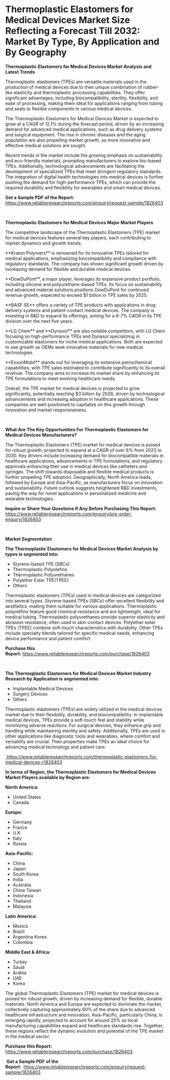 <p><h1>Thermoplastic Elastomers for Medical Devices Market Size Reflecting a Forecast Till 2032: Market By Type, By Application and By Geography</h1></p><p><strong>Thermoplastic Elastomers for Medical Devices Market Analysis and Latest Trends</strong></p>
<p><p>Thermoplastic elastomers (TPEs) are versatile materials used in the production of medical devices due to their unique combination of rubber-like elasticity and thermoplastic processing capabilities. They offer significant advantages, including biocompatibility, sterility, flexibility, and ease of processing, making them ideal for applications ranging from tubing and seals to flexible components in various medical devices.</p><p>The Thermoplastic Elastomers for Medical Devices Market is expected to grow at a CAGR of 12.1% during the forecast period, driven by an increasing demand for advanced medical applications, such as drug delivery systems and surgical equipment. The rise in chronic diseases and the aging population are also propelling market growth, as more innovative and effective medical solutions are sought.</p><p>Recent trends in the market include the growing emphasis on sustainability and eco-friendly materials, prompting manufacturers to explore bio-based TPEs. Additionally, technological advancements are facilitating the development of specialized TPEs that meet stringent regulatory standards. The integration of digital health technologies into medical devices is further pushing the demand for high-performance TPEs, which can provide the required durability and flexibility for wearables and smart medical devices.</p></p>
<p><strong>Get a Sample PDF of the Report:&nbsp;</strong> <a href="https://www.reliableresearchreports.com/enquiry/request-sample/1826403?utm_campaign=3528&utm_medium=2&utm_source=Github&utm_content=ia&utm_term=19042025&utm_id=thermoplastic-elastomers-for-medical-devices">https://www.reliableresearchreports.com/enquiry/request-sample/1826403</a></p>
<p>&nbsp;</p>
<p><strong>Thermoplastic Elastomers for Medical Devices Major Market Players</strong></p>
<p><p>The competitive landscape of the Thermoplastic Elastomers (TPE) market for medical devices features several key players, each contributing to market dynamics and growth trends.</p><p>**Kraton Polymers** is renowned for its innovative TPEs tailored for medical applications, emphasizing biocompatibility and compliance with regulatory standards. The company has shown significant growth driven by increasing demand for flexible and durable medical devices. </p><p>**DowDuPont**, a major player, leverages its expansive product portfolio, including silicone and polyurethane-based TPEs. Its focus on sustainability and advanced material solutions positions DowDuPont for continued revenue growth, expected to exceed $1 billion in TPE sales by 2025.</p><p>**BASF SE** offers a variety of TPE products with applications in drug delivery systems and patient-contact medical devices. The company is investing in R&D to expand its offerings, aiming for a 6-7% CAGR in its TPE division over the next five years.</p><p>**LG Chem** and **Dynasol** are also notable competitors, with LG Chem focusing on high-performance TPEs and Dynasol specializing in customizable elastomers for niche medical applications. Both are expected to see growth as OEMs seek innovative materials for new medical technologies.</p><p>**ExxonMobil** stands out for leveraging its extensive petrochemical capabilities, with TPE sales estimated to contribute significantly to its overall revenue. The company aims to increase its market share by enhancing its TPE formulations to meet evolving healthcare needs.</p><p>Overall, the TPE market for medical devices is projected to grow significantly, potentially reaching $3 billion by 2026, driven by technological advancements and increasing adoption in healthcare applications. These companies are well-positioned to capitalize on this growth through innovation and market responsiveness.</p></p>
<p>&nbsp;</p>
<p><strong>What Are The Key Opportunities For Thermoplastic Elastomers for Medical Devices Manufacturers?</strong></p>
<p><p>The Thermoplastic Elastomers (TPE) market for medical devices is poised for robust growth, projected to expand at a CAGR of over 6% from 2023 to 2030. Key drivers include increasing demand for biocompatible materials in healthcare applications, advancements in TPE formulations, and regulatory approvals enhancing their use in medical devices like catheters and syringes. The shift towards disposable and flexible medical products is further propelling TPE adoption. Geographically, North America leads, followed by Europe and Asia-Pacific, as manufacturers focus on innovation and sustainability. Future outlook suggests heightened R&D investments, paving the way for novel applications in personalized medicine and wearable technologies.</p></p>
<p><strong>Inquire or Share Your Questions If Any Before Purchasing This Report:</strong> <a href="https://www.reliableresearchreports.com/enquiry/pre-order-enquiry/1826403?utm_campaign=3528&utm_medium=2&utm_source=Github&utm_content=ia&utm_term=19042025&utm_id=thermoplastic-elastomers-for-medical-devices">https://www.reliableresearchreports.com/enquiry/pre-order-enquiry/1826403</a></p>
<p>&nbsp;</p>
<p><strong>Market Segmentation</strong></p>
<p><strong>The Thermoplastic Elastomers for Medical Devices Market Analysis by types is segmented into:</strong></p>
<p><ul><li>Styrene-based TPE (SBCs)</li><li>Thermoplastic Polyolefins</li><li>Thermoplastic Polyurethanes</li><li>Polyether Ester TPE(TPEE)</li><li>Others</li></ul></p>
<p><p>Thermoplastic elastomers (TPEs) used in medical devices are categorized into several types. Styrene-based TPEs (SBCs) offer excellent flexibility and aesthetics, making them suitable for various applications. Thermoplastic polyolefins feature good chemical resistance and are lightweight, ideal for medical tubing. Thermoplastic polyurethanes provide superior elasticity and abrasion resistance, often used in skin-contact devices. Polyether ester TPEs (TPEE) combine soft-touch characteristics with durability. Other TPEs include specialty blends tailored for specific medical needs, enhancing device performance and patient comfort.</p></p>
<p><strong>Purchase this Report:&nbsp;</strong><a href="https://www.reliableresearchreports.com/purchase/1826403?utm_campaign=3528&utm_medium=2&utm_source=Github&utm_content=ia&utm_term=19042025&utm_id=thermoplastic-elastomers-for-medical-devices">https://www.reliableresearchreports.com/purchase/1826403</a></p>
<p>&nbsp;</p>
<p><strong>The Thermoplastic Elastomers for Medical Devices Market Industry Research by Application is segmented into:</strong></p>
<p><ul><li>Implantable Medical Devices</li><li>Surgery Devices</li><li>Others</li></ul></p>
<p><p>Thermoplastic elastomers (TPEs) are widely utilized in the medical devices market due to their flexibility, durability, and biocompatibility. In implantable medical devices, TPEs provide a soft-touch feel and stability while minimizing adverse reactions. For surgical devices, they enhance grip and handling while maintaining sterility and safety. Additionally, TPEs are used in other applications like diagnostic tools and wearables, where comfort and versatility are crucial. Their properties make TPEs an ideal choice for advancing medical technology and patient care.</p></p>
<p><a href="https://www.reliableresearchreports.com/thermoplastic-elastomers-for-medical-devices-r1826403?utm_campaign=3528&utm_medium=2&utm_source=Github&utm_content=ia&utm_term=19042025&utm_id=thermoplastic-elastomers-for-medical-devices">&nbsp;https://www.reliableresearchreports.com/thermoplastic-elastomers-for-medical-devices-r1826403</a></p>
<p><strong>In terms of Region, the Thermoplastic Elastomers for Medical Devices Market Players available by Region are:</strong></p>
<p>
    <p> <strong> North America: </strong>
        <ul>
            <li>United States</li>
            <li>Canada</li>
        </ul>
        </p> 
    <p> <strong> Europe: </strong>
        <ul>
            <li>Germany</li>
            <li>France</li>
            <li>U.K.</li>
            <li>Italy</li>
            <li>Russia</li>
        </ul>
        </p> 
    <p> <strong> Asia-Pacific: </strong>
        <ul>
            <li>China</li>
            <li>Japan</li>
            <li>South Korea</li>
            <li>India</li>
            <li>Australia</li>
            <li>China Taiwan</li>
            <li>Indonesia</li>
            <li>Thailand</li>
            <li>Malaysia</li>
        </ul>
        </p> 
    <p> <strong> Latin America: </strong>
        <ul>
            <li>Mexico</li>
            <li>Brazil</li>
            <li>Argentina Korea</li>
            <li>Colombia</li>
        </ul>
        </p> 
    <p> <strong> Middle East & Africa: </strong>
        <ul>
            <li>Turkey</li>
            <li>Saudi</li>
            <li>Arabia</li>
            <li>UAE</li>
            <li>Korea</li>
        </ul>
    </p>
    </p>
<p><p>The global Thermoplastic Elastomers (TPE) market for medical devices is poised for robust growth, driven by increasing demand for flexible, durable materials. North America and Europe are expected to dominate the market, collectively capturing approximately 60% of the share due to advanced healthcare infrastructure and innovation. Asia-Pacific, particularly China, is emerging rapidly, projected to account for around 25% as local manufacturing capabilities expand and healthcare standards rise. Together, these regions reflect the dynamic evolution and potential of the TPE market in the medical sector.</p></p>
<p><strong>Purchase this Report: </strong><a href="https://www.reliableresearchreports.com/purchase/1826403?utm_campaign=3528&utm_medium=2&utm_source=Github&utm_content=ia&utm_term=19042025&utm_id=thermoplastic-elastomers-for-medical-devices">https://www.reliableresearchreports.com/purchase/1826403</a></p>
<p>&nbsp;<strong>Get a Sample PDF of the Report:&nbsp;&nbsp;</strong><a href="https://www.reliableresearchreports.com/enquiry/request-sample/1826403?utm_campaign=3528&utm_medium=2&utm_source=Github&utm_content=ia&utm_term=19042025&utm_id=thermoplastic-elastomers-for-medical-devices">https://www.reliableresearchreports.com/enquiry/request-sample/1826403</a></p>
<p><strong></strong></p>
<p><p></p><p></p><p></p></p>